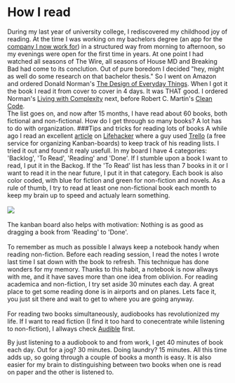 How I read 
===
During my last year of university college, I rediscovered my childhood joy of reading. At the time I was working on my bachelors degree (an app for the [company I now work for](www.dips.no)) in a structured way from morning to afternoon, so my evenings were open for the first time in years. At one point I had watched all seasons of The Wire, all seasons of House MD and Breaking Bad had come to its conclution. Out of pure boredom I decided "hey, might as well do some research on that bachelor thesis." So I went on Amazon and ordered Donald Norman's [The Design of Everyday Things](http://www.amazon.com/The-Design-Everyday-Things-Expanded/dp/0465050654/ref=tmm_pap_title_0?ie=UTF8&qid=1426446749&sr=1-1). 
When I got it the book I read it from cover to cover in 4 days. It was THAT good. I ordered Norman's [Living with Complexity](http://www.amazon.com/Living-Complexity-Donald-A-Norman/dp/0262014866/ref=tmm_hrd_title_0?ie=UTF8&qid=1426447113&sr=1-1) next, before Robert C. Martin's [Clean Code](http://www.amazon.com/Clean-Code-Handbook-Software-Craftsmanship/dp/0132350882/ref=sr_1_1?s=books&ie=UTF8&qid=1426448269&sr=1-1&keywords=clean+code).
<br> 
The list goes on, and now after 15 months, I have read about 60 books, both fictional and non-fictional. How do I get through so many books? A lot has to do with organization.
###Tips and tricks for reading lots of books
A while ago I read an excellent [article](http://lifehacker.com/my-secret-to-reading-a-lot-of-books-514189426) on [Lifehacker](http://lifehacker.com) where a guy used [Trello](https://trello.com) (a free service for organizing Kanban-boards) to keep track of his reading lists. I tried it out and found it realy usefull. In my board I have 4 categories: 'Backlog', 'To Read', 'Reading' and 'Done'. If I stumble upon a book I want to read, I put it in the Backog. If the 'To Read' list has less than 7 books in it or I want to read it in the near future, I put it in that category. Each book is also color coded, with blue for fiction and green for non-fiction and novels. As a rule of thumb, I try to read at least one non-fictional book each month to keep my brain up to speed and actualy learn something.
<br>
<br>
![](http://i.imgur.com/ycM2jrX.png)
<br>
<br>
The kanban board also helps with motivation: Nothing is as good as dragging a book from 'Reading' to 'Done'.
<br>
<br>
To remember as much as possible I always keep a notebook handy when reading non-fiction. Before each reading session, I read the notes I wrote last time I sat down with the book to refresh. This technique has done wonders for my memory. Thanks to this habit, a notebook is now allways with me, and it have saves more than one idea from oblivion. For reading academica and non-fiction, I try set aside 30 minutes each day. A great place to get some reading done is in airports and on planes. Lets face it, you just sit there and wait to get to where you are going anyway.
<br>
<br> 
For reading two books simultaneously, audiobooks has revolutionized my life. If I want to read fiction (I find it too hard to conecentrate while listening to non-fiction), I allways check [Audible](http://www.audible.com/) first.

By just listening to a audiobook to and from work, I get 40 minutes of book each day. Out for a jog? 30 minutes. Doing laundry? 15 minutes. All this time adds up, so going through a couple of books a month is easy. It is also easier for my brain to distinguishing between two books when one is read on paper and the other is listened to. 